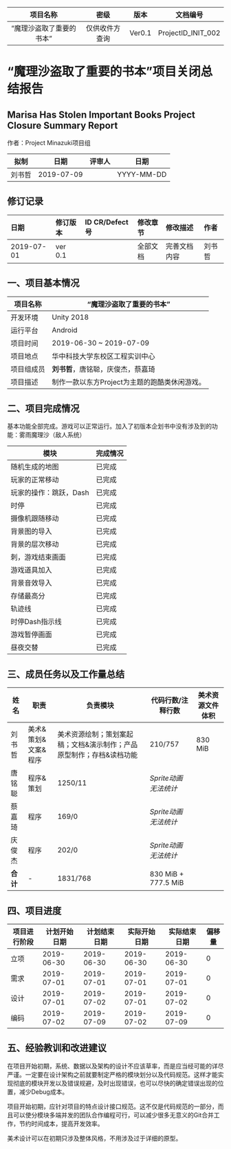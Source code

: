 |项目名称|密级|版本|文档编号|
|:-----:|:--:|:--:|:-----:|
|“魔理沙盗取了重要的书本”|仅供收件方查询|Ver0.1|ProjectID_INIT_002|

# “魔理沙盗取了重要的书本”项目关闭总结报告
Marisa Has Stolen Important Books Project Closure Summary Report
--------------------------------------------
作者：Project Minazuki项目组

|拟制|日期|评审人|日期|
|:-:|:--:|:----:|:-:|
|刘书哲|2019-07-09| |YYYY-MM-DD|

## 修订记录  
|日期|修订版本|ID CR/Defect号|修改章节|修改描述|作者|
|:--|:-------|:-------------|:------|:------|:---|
|2019-07-01|ver 0.1|  |全部文档|完善文档内容|刘书哲|

## 一、项目基本情况  
|项目名称|“魔理沙盗取了重要的书本”|
|--------|-----------------------|
|开发环境|Unity 2018|
|运行平台|Android|
|项目时间|2019-06-30 ~ 2019-07-09|
|项目地点|华中科技大学东校区工程实训中心|
|项目组成员|**刘书哲**，唐铭聪，庆俊杰，蔡嘉琦|
|项目描述|制作一款以东方Project为主题的跑酷类休闲游戏。|

## 二、项目完成情况  
基本功能全部完成。游戏可以正常运行。加入了初版本企划书中没有涉及到的功能：雾雨魔理沙（敌人系统）

|模块|完成情况|
|----|-------|
|随机生成的地图|已完成|
|玩家的正常移动|已完成|
|玩家的操作：跳跃，Dash|已完成|
|时停|已完成|
|摄像机跟随移动|已完成|
|背景图的导入|已完成|
|背景的层次移动|已完成|
|刺，游戏结束画面|已完成|
|游戏道具加入|已完成|
|背景音效导入|已完成|
|存储最高分|已完成|
|轨迹线|已完成|
|时停Dash指示线|已完成|
|游戏暂停画面|已完成|
|昼夜交替|已完成|

## 三、成员任务以及工作量总结
|姓名|职责|负责模块|代码行数/注释行数|美术资源文件体积|
|----|----|-------|---------------|---------------|
|刘书哲|美术&策划&文案&程序|美术资源绘制；策划案起稿；文档&演示制作；产品原型制作；存档&读档功能|210/757|830 MiB|
|唐铭聪|程序&策划|1250/11|*Sprite动画无法统计*|
|蔡嘉琦|程序|169/0|*Sprite动画无法统计*|
|庆俊杰|程序|202/0|*Sprite动画无法统计*|
|**合计**| - |1831/768|830 MiB + 777.5 MiB|

## 四、项目进度  
|项目进行阶段|计划开始日期|计划结束日期|实际开始日期|实际结束日期|偏移量|
|---------|-------|-------|--------|-------|---------|
|立项|2019-06-30|2019-06-30|2019-06-30|2019-06-30|0|
|需求|2019-07-01|2019-07-01|2019-07-01|2019-07-01|0|
|设计|2019-07-01|2019-07-02|2019-07-01|2019-07-02|0|
|编码|2019-07-02|2019-07-09|2019-07-02|2019-07-09|0|

## 五、经验教训和改进建议  
在项目开始初期，系统、数据以及架构的设计不应该草率，而是应当经可能的详尽严谨。一定要在设计架构之前就要制定严格的模块划分以及代码规范。这样才能实现彻底的模块开发以及错误规避，及时出现错误，也可以尽快的确定错误出现的位置，减少Debug成本。

项目开始初期，应针对项目的特点设计接口规范。这不仅是代码规范的一部分，而且可以使分模块多端并发的团队合作编程可行，可以减少很多无意义的Git合并工作，节约时间成本，提高开发效率。

美术设计可以在初期只涉及整体风格，不用涉及过于详细的原型。